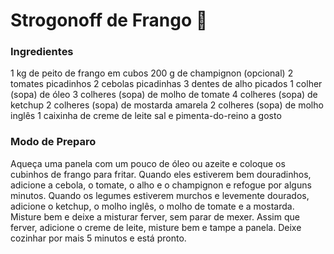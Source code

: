 # Strogonoff de Frango :chicken:

### Ingredientes

1 kg de peito de frango em cubos
200 g de champignon (opcional)
2 tomates picadinhos
2 cebolas picadinhas
3 dentes de alho picados
1 colher (sopa) de óleo
3 colheres (sopa) de molho de tomate
4 colheres (sopa) de ketchup
2 colheres (sopa) de mostarda amarela
2 colheres (sopa) de molho inglês
1 caixinha de creme de leite
sal e pimenta-do-reino a gosto

### Modo de Preparo

Aqueça uma panela com um pouco de óleo ou azeite e coloque os cubinhos de frango para fritar.
Quando eles estiverem bem douradinhos, adicione a cebola, o tomate, o alho e o champignon e refogue por alguns minutos.
Quando os legumes estiverem murchos e levemente dourados, adicione o ketchup, o molho inglês, o molho de tomate e a mostarda.
Misture bem e deixe a misturar ferver, sem parar de mexer.
Assim que ferver, adicione o creme de leite, misture bem e tampe a panela.
Deixe cozinhar por mais 5 minutos e está pronto.



